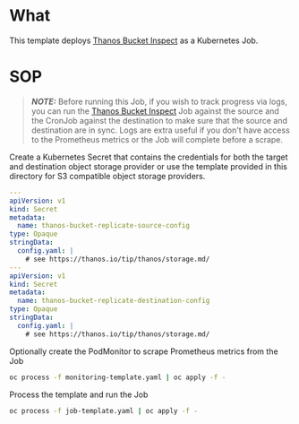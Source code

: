 # What

This template deploys [Thanos Bucket Inspect](https://thanos.io/tip/components/tools.md/#bucket-insepct)
as a Kubernetes Job.

# SOP

> **_NOTE:_**  Before running this Job, if you wish to track progress via logs, 
you can run the [Thanos Bucket Inspect](../bucket-inspect/README.md#sop)
Job against the source and the CronJob against the destination to make sure that the source and destination
are in sync.
Logs are extra useful if you don't have access to the Prometheus metrics or the Job will complete before a scrape.

Create a Kubernetes Secret that contains the credentials for both the target and destination object storage 
provider or use the template provided in this directory for S3 compatible object storage providers.


```yaml
---
apiVersion: v1
kind: Secret
metadata:
  name: thanos-bucket-replicate-source-config
type: Opaque
stringData:
  config.yaml: |
    # see https://thanos.io/tip/thanos/storage.md/
---
apiVersion: v1
kind: Secret
metadata:
  name: thanos-bucket-replicate-destination-config
type: Opaque
stringData:
  config.yaml: |
    # see https://thanos.io/tip/thanos/storage.md/
```

Optionally create the PodMonitor to scrape Prometheus metrics from the Job

```bash
oc process -f monitoring-template.yaml | oc apply -f -
```

Process the template and run the Job

```bash
oc process -f job-template.yaml | oc apply -f -
```


